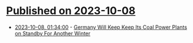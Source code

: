 # [Published on 2023-10-08](index.md)

* [2023-10-08, 01:34:00](https://hardware.slashdot.org/story/23/10/07/233210/germany-will-keep-keep-its-coal-power-plants-on-standby-for-another-winter?utm_source=rss1.0mainlinkanon&utm_medium=feed) - [Germany Will Keep Keep Its Coal Power Plants on Standby For Another Winter](https://hardware.slashdot.org/story/23/10/07/233210/germany-will-keep-keep-its-coal-power-plants-on-standby-for-another-winter?utm_source=rss1.0mainlinkanon&utm_medium=feed)
